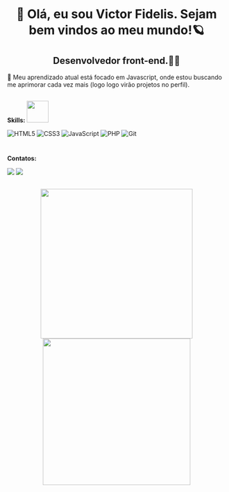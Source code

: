 <h1 align="center">👋 Olá, eu sou Victor Fidelis. Sejam bem vindos ao meu mundo!🪐</h1>
<h2 align="center">Desenvolvedor front-end.👨‍💻</h2>
          

🎯 Meu aprendizado atual está focado em Javascript, onde estou buscando me aprimorar cada vez mais (logo logo virão projetos no perfil).
##


**Skills:** <img src="https://media4.giphy.com/media/UoLt6Tm8wlSnWGfSFs/giphy.gif?cid=790b7611cff7dd7e390c4e63050dc6aecfcf494b7b7adda8&rid=giphy.gif&ct=s" height="50px"> 

![HTML5](https://img.shields.io/badge/html5-%23E34F26.svg?style=for-the-badge&logo=html5&logoColor=white)
![CSS3](https://img.shields.io/badge/css3-%231572B6.svg?style=for-the-badge&logo=css3&logoColor=white)
![JavaScript](https://img.shields.io/badge/javascript-%23323330.svg?style=for-the-badge&logo=javascript&logoColor=%23F7DF1E)
![PHP](https://img.shields.io/badge/php-%23777BB4.svg?style=for-the-badge&logo=php&logoColor=white)
![Git](https://img.shields.io/badge/git-%23F05033.svg?style=for-the-badge&logo=git&logoColor=white)

#
**Contatos:**

<div>
<a href="https://instagram.com/imvictorf" target="_blank"><img loading="lazy" src="https://img.shields.io/badge/-Instagram-%23E4405F?style=for-the-badge&logo=instagram&logoColor=white" target="_blank"></a>
<a href="https://www.linkedin.com/in/imvictorf/" target="_blank"><img loading="lazy" src="https://img.shields.io/badge/-LinkedIn-%230077B5?style=for-the-badge&logo=linkedin&logoColor=white" target="_blank"></a>   
</div>

##

<div align="center">
<a href="https://github.com/Imvictorf">
<img loading="lazy" height="345em" width="350em" src="https://github-readme-stats.vercel.app/api/top-langs/?username=Imvictorf&layout=compact&langs_count=7&theme=dracula"/> 
<img loading="lazy" height="338em" width="340em" src="https://github-readme-stats.vercel.app/api?username=Imvictorf&show_icons=true&theme=dracula&include_all_commits=true&count_private=true"/>
</div>
